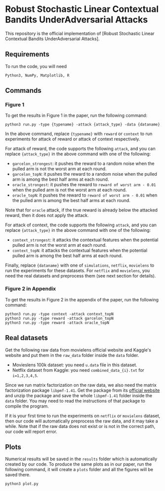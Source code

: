 # Robust Stochastic Linear Contextual Bandits UnderAdversarial Attacks

This repository is the official implementation of [Robust Stochastic Linear Contextual Bandits UnderAdversarial Attacks].


## Requirements

To run the code, you will need 

```
Python3, NumPy, Matplotlib, R
```


## Commands

### Figure 1

To get the results in Figure 1 in the paper, run the following command:

```
python3 run.py -type {typename} -attack {attack_type} -data {dataname}
```

In the above command, replace ``{typename}`` with ``reward`` or ``context`` to run experiments for attack of reward or attack of context respectively. 

For attack of reward, the code supports the following ``attack``, and you can replace ``{attack_type}`` in the above command with one of the following:
- ``garcelon_strongest``: it pushes the reward to a random noise when the pulled arm is not the worst arm at each round.
- ``garcelon_topN``: it pushes the reward to a random noise when the pulled arm is among the best half arms at each round.
- ``oracle_strongest``: it pushes the reward to ``reward of worst arm - 0.01`` when the pulled arm is not the worst arm at each round. 
- ``oracle_topN``: it pushes the reward to ``reward of worst arm - 0.01`` when the pulled arm is among the best half arms at each round.

Note that for ``oracle`` attack, if the true reward is already below the attacked reward, then it does not apply the attack.

For attack of context, the code supports the following ``attack``, and you can replace ``{attack_type}`` in the above command with one of the following:
- ``context_strongest``: it attacks the contextual features when the potential pulled arm is not the worst arm at each round.
- ``context_topN``: it attacks the contextual features when the potential pulled arm is among the best half arms at each round.

Finally, replace ``{dataname}`` with one of ``simulations``, ``netflix``, ``movielens`` to run the experiments for these datasets. For ``netflix`` and ``movielens``, you need the real datasets and preprocess them (see next section for details).


### Figure 2 in Appendix

To get the results in Figure 2 in the appendix of the paper, run the following command:
```
python3 run.py -type context -attack context_topN
python3 run.py -type reward -attack garcelon_topN
python3 run.py -type reward -attack oracle_topN
```

## Real datasets

Get the following raw data from movielens official website and Kaggle's website and put them in the ``raw_data`` folder inside the ``data`` folder.

- Movieslens 100k dataset: you need ``u.data`` file in this dataset.
- Netflix dataset from Kaggle: you need ``combined_data_{i}.txt`` for ``i=1,2,3,4,5``.

Since we run matrix factorization on the raw data, we also need the matrix factorization package `libpmf-1.41`. Get the package from its [official website](https://www.cs.utexas.edu/~rofuyu/libpmf/) and unzip the package and save the whole `libpmf-1.41` folder inside the ``data`` folder. You may need to read the instructions of that package to compile the program.

If it is your first time to run the experiments on ``netflix`` or ``movielens`` dataset, then our code will automatically preprocess the raw data, and it may take a while. Note that if the raw data does not exist or is not in the correct path, our code will report error.



## Plots

Numerical results will be saved in the ``results`` folder which is automatically created by our code. To produce the same plots as in our paper, run the following command, it will create a ``plots`` folder and all the figures will be saved there.

```
python3 plot.py
```
